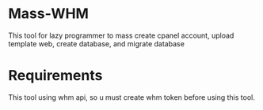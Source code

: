 # Mass-WHM
This tool for lazy programmer to mass create cpanel account, upload template web, create database, and migrate database

# Requirements
This tool using whm api, so u must create whm token before using this tool.
